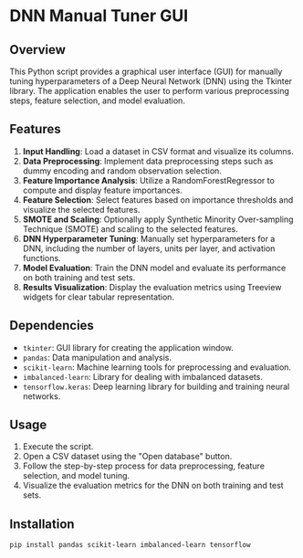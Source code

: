 # DNN Manual Tuner GUI

## Overview

This Python script provides a graphical user interface (GUI) for manually tuning hyperparameters of a Deep Neural Network (DNN) using the Tkinter library. The application enables the user to perform various preprocessing steps, feature selection, and model evaluation.

## Features

1. **Input Handling**: Load a dataset in CSV format and visualize its columns.
2. **Data Preprocessing**: Implement data preprocessing steps such as dummy encoding and random observation selection.
3. **Feature Importance Analysis**: Utilize a RandomForestRegressor to compute and display feature importances.
4. **Feature Selection**: Select features based on importance thresholds and visualize the selected features.
5. **SMOTE and Scaling**: Optionally apply Synthetic Minority Over-sampling Technique (SMOTE) and scaling to the selected features.
6. **DNN Hyperparameter Tuning**: Manually set hyperparameters for a DNN, including the number of layers, units per layer, and activation functions.
7. **Model Evaluation**: Train the DNN model and evaluate its performance on both training and test sets.
8. **Results Visualization**: Display the evaluation metrics using Treeview widgets for clear tabular representation.

## Dependencies

- `tkinter`: GUI library for creating the application window.
- `pandas`: Data manipulation and analysis.
- `scikit-learn`: Machine learning tools for preprocessing and evaluation.
- `imbalanced-learn`: Library for dealing with imbalanced datasets.
- `tensorflow.keras`: Deep learning library for building and training neural networks.

## Usage

1. Execute the script.
2. Open a CSV dataset using the "Open database" button.
3. Follow the step-by-step process for data preprocessing, feature selection, and model tuning.
4. Visualize the evaluation metrics for the DNN on both training and test sets.

## Installation

```bash
pip install pandas scikit-learn imbalanced-learn tensorflow
